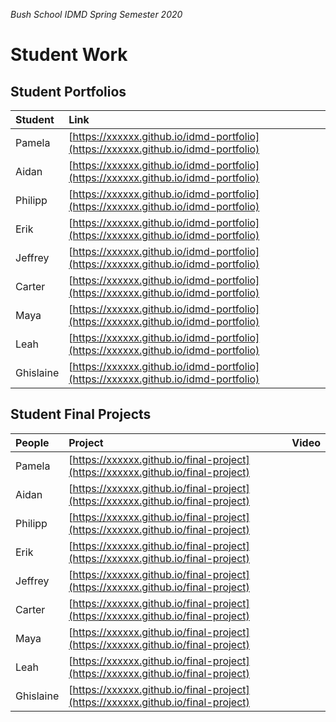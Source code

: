 _Bush School IDMD Spring Semester 2020_
# Student Work

## Student Portfolios

| Student | Link |
| :--- | :--- |
| Pamela | [https://xxxxxx.github.io/idmd-portfolio](https://xxxxxx.github.io/idmd-portfolio) |
| Aidan | [https://xxxxxx.github.io/idmd-portfolio](https://xxxxxx.github.io/idmd-portfolio) |
| Philipp | [https://xxxxxx.github.io/idmd-portfolio](https://xxxxxx.github.io/idmd-portfolio) |
| Erik | [https://xxxxxx.github.io/idmd-portfolio](https://xxxxxx.github.io/idmd-portfolio) |
| Jeffrey | [https://xxxxxx.github.io/idmd-portfolio](https://xxxxxx.github.io/idmd-portfolio) |
| Carter | [https://xxxxxx.github.io/idmd-portfolio](https://xxxxxx.github.io/idmd-portfolio) |
| Maya | [https://xxxxxx.github.io/idmd-portfolio](https://xxxxxx.github.io/idmd-portfolio) |
| Leah | [https://xxxxxx.github.io/idmd-portfolio](https://xxxxxx.github.io/idmd-portfolio) |
| Ghislaine | [https://xxxxxx.github.io/idmd-portfolio](https://xxxxxx.github.io/idmd-portfolio) |

## Student Final Projects

| People | Project | Video |
| :--- | :--- | :--- |
| Pamela | [https://xxxxxx.github.io/final-project](https://xxxxxx.github.io/final-project) |
| Aidan | [https://xxxxxx.github.io/final-project](https://xxxxxx.github.io/final-project) |
| Philipp | [https://xxxxxx.github.io/final-project](https://xxxxxx.github.io/final-project) |
| Erik | [https://xxxxxx.github.io/final-project](https://xxxxxx.github.io/final-project) |
| Jeffrey | [https://xxxxxx.github.io/final-project](https://xxxxxx.github.io/final-project) |
| Carter | [https://xxxxxx.github.io/final-project](https://xxxxxx.github.io/final-project) |
| Maya | [https://xxxxxx.github.io/final-project](https://xxxxxx.github.io/final-project) |
| Leah | [https://xxxxxx.github.io/final-project](https://xxxxxx.github.io/final-project) |
| Ghislaine | [https://xxxxxx.github.io/final-project](https://xxxxxx.github.io/final-project) |
